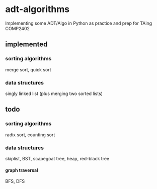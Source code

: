 # adt-algorithms
Implementing some ADT/Algo in Python as practice and prep for TAing COMP2402

## implemented

### sorting algorithms
merge sort, quick sort

### data structures
singly linked list (plus merging two sorted lists)

## todo

### sorting algorithms
radix sort, counting sort

### data structures
skiplist, BST, scapegoat tree, heap, red-black tree

#### graph traversal
BFS, DFS
